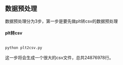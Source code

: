 
## 数据预处理

数据预处理分为3步，第一步是要先做plt转csv的数据预处理

#### plt转csv
 
```python

python plt2csv.py

```

这一步将会生成一个很大的csv文件，总共24876978行。



